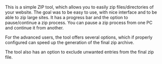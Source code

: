 This is a simple ZIP tool, which allows you to easily zip files/directories of your website. The goal was to be easy to use, with nice interface and to be able to zip large sites. It has a progress bar and the option to pause/continue a zip process. You can pause a zip process from one PC and continue it from another.

For the advanced users, the tool offers several options, which if properly configured can speed up the generation of the final zip archive.

The tool also has an option to exclude unwanted entries from the final zip file.